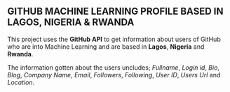## GITHUB MACHINE LEARNING PROFILE BASED IN LAGOS, NIGERIA & RWANDA
This project uses the **GitHub API** to get information about users of GitHub who are into Machine Learning and are based in **Lagos**, **Nigeria** and **Rwanda**.

The information gotten about the users uncludes;
*Fullname*, *Login id*, *Bio*, *Blog*, *Company Name*, *Email*, *Followers*, *Following*, *User ID*, *Users Url* and *Location*.
